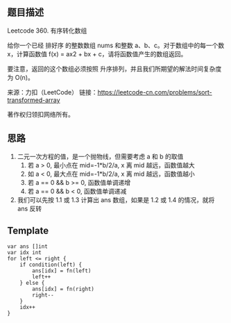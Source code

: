 ## 题目描述
Leetcode 360. 有序转化数组

给你一个已经 排好序 的整数数组 nums 和整数 a、b、c。对于数组中的每一个数 x，计算函数值 f(x) = ax2 + bx + c，请将函数值产生的数组返回。

要注意，返回的这个数组必须按照 升序排列，并且我们所期望的解法时间复杂度为 O(n)。

来源：力扣（LeetCode）
链接：https://leetcode-cn.com/problems/sort-transformed-array

著作权归领扣网络所有。

## 思路
1. 二元一次方程的值，是一个抛物线，但需要考虑 a 和 b 的取值
   1. 若 a > 0, 最小点在 mid=-1*b/2/a, x 离 mid 越远，函数值越大
   2. 如 a < 0, 最大点在 mid=-1*b/2/a, x 离 mid 越远，函数值越小
   3. 若 a == 0 && b >= 0, 函数值单调递增
   4. 若 a == 0 && b < 0, 函数值单调递减
2. 我们可以先按 1.1 或 1.3 计算出 ans 数组，如果是 1.2 或 1.4 的情况，就将 ans 反转

## Template

````
var ans []int
var idx int
for left <= right {
    if condition(left) {
        ans[idx] = fn(left)
        left++
    } else {
        ans[idx] = fn(right)
        right--
    }
    idx++
}
````